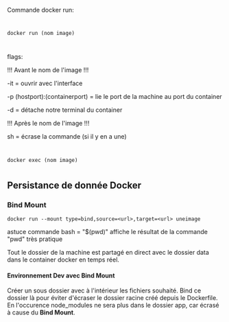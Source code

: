 Commande docker run:
#
```
docker run (nom image)
```
#
flags:

!!! Avant le nom de l'image !!!

-it = ouvrir avec l'interface

-p (hostport):(containerport) = lie le port de la machine au port du container

-d = détache notre terminal du container

!!! Après le nom de l'image !!!

sh = écrase la commande (si il y en a une)
#
```
docker exec (nom image)
```
#

## Persistance de donnée Docker

### Bind Mount
```
docker run --mount type=bind,source=<url>,target=<url> uneimage
```
astuce commande bash = "$(pwd)" affiche le résultat de la commande "pwd" très pratique

Tout le dossier de la machine est partagé en direct avec le dossier data dans le container docker en temps réel.

#### Environnement Dev avec Bind Mount
Créer un sous dossier avec à l'intérieur les fichiers souhaité. Bind ce dossier là pour éviter d'écraser le dossier racine créé depuis le Dockerfile. En l'occurence node_modules ne sera plus dans le dossier app, car écrasé à cause du **Bind Mount**.